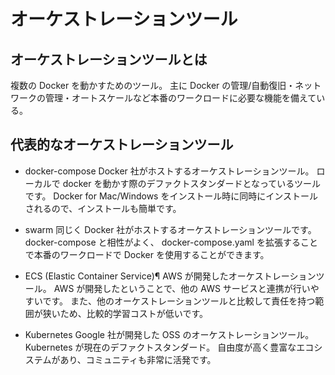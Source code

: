 # オーケストレーションツール

## オーケストレーションツールとは

複数の Docker を動かすためのツール。
主に Docker の管理/自動復旧・ネットワークの管理・オートスケールなど本番のワークロードに必要な機能を備えている。

## 代表的なオーケストレーションツール

- docker-compose
  Docker 社がホストするオーケストレーションツール。
  ローカルで docker を動かす際のデファクトスタンダードとなっているツールです。
  Docker for Mac/Windows をインストール時に同時にインストールされるので、インストールも簡単です。

- swarm
  同じく Docker 社がホストするオーケストレーションツールです。
  docker-compose と相性がよく、 docker-compose.yaml を拡張することで本番のワークロードで Docker を使用することができます。

- ECS (Elastic Container Service)¶
  AWS が開発したオーケストレーションツール。
  AWS が開発したということで、他の AWS サービスと連携が行いやすいです。
  また、他のオーケストレーションツールと比較して責任を持つ範囲が狭いため、比較的学習コストが低いです。

- Kubernetes
  Google 社が開発した OSS のオーケストレーションツール。
  Kubernetes が現在のデファクトスタンダード。
  自由度が高く豊富なエコシステムがあり、コミュニティも非常に活発です。
